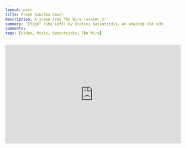 ```yaml
---
layout: post
title: Frank Sobotka death
description: A scene from The Wire (season 2)
summary: “Efige” (She Left) by Stelios Kazantzidis, an amazing old school Greek music playing in the background of the scene.
comments: 
tags: [Video, Music, Kazantzidis, The Wire]
---
```


<div class="youtube-embed-container">
	<iframe width="560" height="315" src="https://www.youtube.com/embed/JBfxY8auhhI" title="YouTube video player" frameborder="0" allow="accelerometer; autoplay; clipboard-write; encrypted-media; gyroscope; picture-in-picture" allowfullscreen></iframe>
</div>